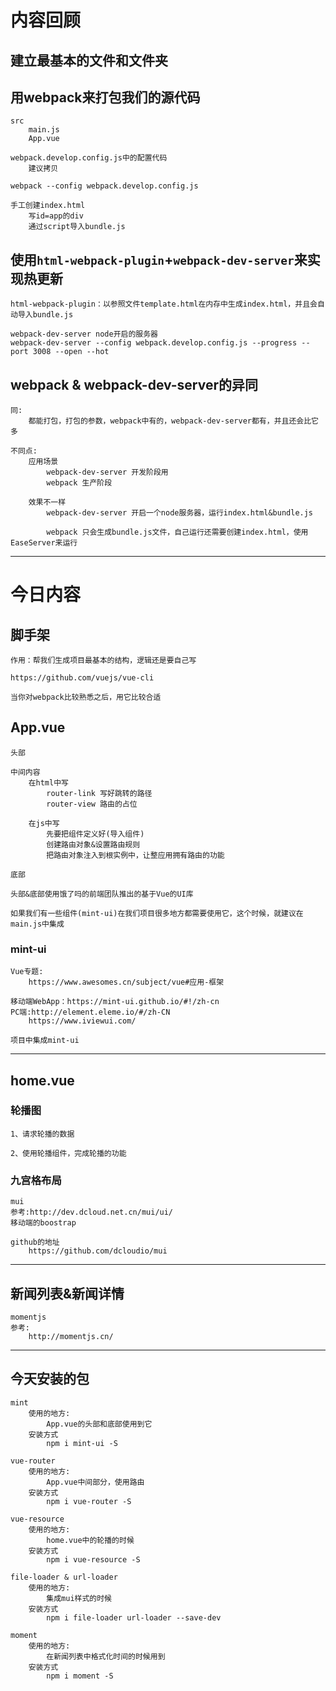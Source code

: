# 内容回顾

## 建立最基本的文件和文件夹

## 用webpack来打包我们的源代码
	src
		main.js
		App.vue
		
	webpack.develop.config.js中的配置代码
		建议拷贝
		
	webpack --config webpack.develop.config.js

	手工创建index.html
		写id=app的div
		通过script导入bundle.js
		
## 使用`html-webpack-plugin`+`webpack-dev-server`来实现热更新
	html-webpack-plugin：以参照文件template.html在内存中生成index.html，并且会自动导入bundle.js
	
	webpack-dev-server node开启的服务器
	webpack-dev-server --config webpack.develop.config.js --progress --port 3008 --open --hot
	
## webpack & webpack-dev-server的异同
	同:
		都能打包，打包的参数，webpack中有的，webpack-dev-server都有，并且还会比它多

	不同点:
		应用场景
			webpack-dev-server 开发阶段用
			webpack 生产阶段
			
		效果不一样
			webpack-dev-server 开启一个node服务器，运行index.html&bundle.js
			
			webpack 只会生成bundle.js文件，自己运行还需要创建index.html，使用EaseServer来运行

-------------------------

# 今日内容

## 脚手架
	作用：帮我们生成项目最基本的结构，逻辑还是要自己写
	
	https://github.com/vuejs/vue-cli
	
	当你对webpack比较熟悉之后，用它比较合适
	
## App.vue
	头部
	
	中间内容
		在html中写
			router-link 写好跳转的路径
			router-view 路由的占位
			
		在js中写
			先要把组件定义好(导入组件)
			创建路由对象&设置路由规则
			把路由对象注入到根实例中，让整应用拥有路由的功能
	
	底部
	
	头部&底部使用饿了吗的前端团队推出的基于Vue的UI库
	
	如果我们有一些组件(mint-ui)在我们项目很多地方都需要使用它，这个时候，就建议在main.js中集成

### mint-ui
	Vue专题:
		https://www.awesomes.cn/subject/vue#应用-框架

	移动端WebApp：https://mint-ui.github.io/#!/zh-cn
	PC端:http://element.eleme.io/#/zh-CN
		https://www.iviewui.com/
		
	项目中集成mint-ui
	
--------------------------

## home.vue

### 轮播图
	1、请求轮播的数据
		
	2、使用轮播组件，完成轮播的功能
	
### 九宫格布局
	mui
	参考:http://dev.dcloud.net.cn/mui/ui/
	移动端的boostrap
	
	github的地址
		https://github.com/dcloudio/mui

--------------------------

## 新闻列表&新闻详情

	momentjs
	参考:
		http://momentjs.cn/

--------------------------

## 今天安装的包
	mint
		使用的地方:
			App.vue的头部和底部使用到它
		安装方式
			npm i mint-ui -S
			
	vue-router
		使用的地方:
			App.vue中间部分，使用路由
		安装方式
			npm i vue-router -S
		
	vue-resource
		使用的地方:
			home.vue中的轮播的时候
		安装方式
			npm i vue-resource -S
			
	file-loader & url-loader
		使用的地方:
			集成mui样式的时候
		安装方式
			npm i file-loader url-loader --save-dev
			
	moment
		使用的地方:
			在新闻列表中格式化时间的时候用到
		安装方式
			npm i moment -S
		